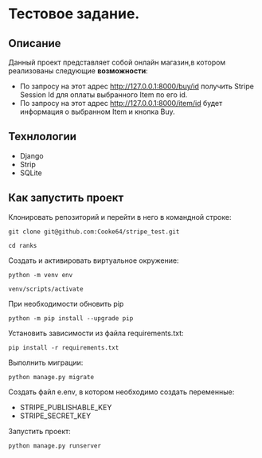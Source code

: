 # Тестовое задание.

## Описание

Данный проект представляет собой онлайн магазин,в котором реализованы следующие **возможности**:
- По запросу на этот адрес http://127.0.0.1:8000/buy/id  получить Stripe Session Id для оплаты выбранного Item по его id.
- По запросу на этот адрес http://127.0.0.1:8000/item/id будет информация о выбранном Item и кнопка Buy.
## Технлологии

- Django
- Strip
- SQLite

## Как запустить проект

Клонировать репозиторий и перейти в него в командной строке:

```git clone git@github.com:Cooke64/stripe_test.git```

```cd ranks```

Cоздать и активировать виртуальное окружение:

```python -m venv env```

```venv/scripts/activate```

При необходимости обновить pip

```python -m pip install --upgrade pip```

Установить зависимости из файла requirements.txt:

```pip install -r requirements.txt```

Выполнить миграции:

```python manage.py migrate```

Создать файл e.env, в котором необходимо создать переменные:

- STRIPE_PUBLISHABLE_KEY
- STRIPE_SECRET_KEY

Запустить проект:

```python manage.py runserver```
